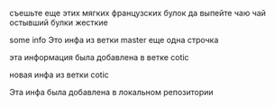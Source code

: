 съешьте еще этих мягких французских булок да выпейте чаю
чай остывший
булки жесткие

some info
Это инфа из ветки master
еще одна строчка

эта информация была добавлена в ветке cotic

новая инфа из ветки cotic


Эта инфа была добавлена в локальном репозитории